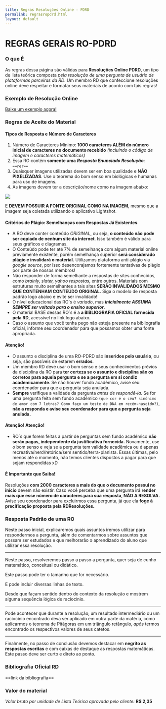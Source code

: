 ```yaml
---
title: Regras Resoluções Online - PDRD
permalink: regrasropdrd.html
layout: default
---
```


# REGRAS GERAIS RO-PDRD

### O que É

​As regras dessa página são válidas para **Resoluções Online PDRD**, um tipo de lista teórica composta *pela resolução de uma pergunta de usuário de plataformas parceiras da RD*. Um membro RD que confeccione resoluções online deve respeitar e formatar seus materiais de acordo com tais regras!

### Exemplo de Resolução Online

[Baixe um exemplo agora!](https://drive.google.com/uc?export=download&id=1_rL_orP-H7w0Ei9latFQuTNKVJ5vzUgD)

### Regras de Aceite do Material

#### Tipos de Resposta e Número de Caracteres

1. Número de Caracteres Mínimo: **1000 caracteres ALÉM do número inicial de caracteres no documento recebido** *(incluindo o código de imagem e caracteres matemáticos)*
2. Essa RO contém **somente uma**  ***Resposta Enunciado Resolução***: ``==rer==``
3. Quaisquer imagens utilizadas devem ser em boa qualidade e **NÃO PIXELIZADAS**. Use o teorema do bom senso em biológicas e humanas para uso de imagens.
4. As imagens devem ter a descrição/nome como na imagem abaixo:

![](https://i.ibb.co/rQkv8Bv/image.png)

E **DEVEM POSSUIR A FONTE ORIGINAL COMO NA IMAGEM**, mesmo que a imagem seja coletada utilizando o aplicativo Lightshot.

#### Critérios de Plágio: Semelhanças com Respostas Já Existentes
* A RO deve conter conteúdo *ORIGINAL*, ou seja, **o conteúdo não pode ser copiado de nenhum site da internet**. Isso também é válido para seus gráficos e diagramas.
* O Conteúdo pode ter até 7% de semelhança com algum material online previamente existente, porém semelhança superior **será considerado plágio e invalidará o material.** Utilizamos plataforma anti-plágio via *google source*, por isso desencorajamos fortemente tentativas de plágio por parte de nossos membros!
* Não responder de forma semelhante a respostas de sites conhecidos, como  *brainly, slater, yahoo respostas*, entre outros. Materiais com estruturas muito semelhantes a tais sites **SERÃO INVALIDADOS MESMO QUE CONTENHAM CONTEÚDO ORIGINAL.** Siga o modelo de resposta padrão logo abaixo e evite ser invalidado!
* O nível educacional das RO´s é *variado*, mas ***inicialmente ASSUMA SEMPRE ser voltado para o ensino superior***.
* O material BASE dessas RO´s é a **a BIBLIOGRAFIA OFICIAL fornecida pela RD**, acessível no link logo abaixo.
* Caso o assunto que você tenha pego não esteja presente na bibliografia oficial, informe seu coordenador para que possamos obter uma fonte apropriada.

#### Atenção!
* O assunto e disciplina de uma RO-PDRD são **inseridos pelo usuário**, ou seja, são passíveis de estarem **errados**.
* Um membro RD deve usar o bom senso e seus conhecimentos prévios da disciplina da RO para **ter certeza se o assunto e disciplina são os corretos para aquela pergunta e se a pergunta em si condiz academicamente**. Se não houver fundo acadêmico, avise seu coordenador para que a pergunta seja anulada.
* **Sempre** verifique a validade da pergunta *antes de respondê-la*. Se for uma pergunta feita sem fundo acadêmico ``(que cor é o céu? sinônimo de amor com 7 letras? Como faço um teste de DNA em recém-nascido?)``, **não a responda e avise seu coordenador para que a pergunta seja anulada.**

#### Atenção! Atenção!
* RO´s que forem feitas a partir de perguntas sem fundo acadêmico **não serão pagas, independente da justificativa fornecida.** Novamente, use o bom senso e veja se a pergunta tem validade acadêmica ou é apenas recreativa/nerd/retórica/sem sentido/terra-planista. Essas últimas, pelo menos até o momento, não temos clientes dispostos a pagar para que sejam respondidas xD

#### É Importante que Saiba!
Resoluções **com 2000 caracteres a mais do que o documento possui no início** devem não existir. Caso você perceba que uma pergunta irá **render mais que esse número de caracteres para sua resposta, NÃO A RESOLVA.** Avise seu coordenador para excluirmos essa pergunta, já que ela **foge à precificação proposta pela RDResoluções.**

### Resposta Padrão de uma RO

Neste passo inicial, explicaremos quais assuntos iremos utilizar para respondermos a pergunta, além de comentarmos sobre assuntos que possam ser estudados e que melhorarão o aprendizado do aluno que utilizar essa resolução.

------

Neste passo, resolveremos passo a passo a pergunta, quer seja de cunho matemático, conceitual ou didático.

Este passo pode ter o tamanho que for necessário.

E pode incluir diversas linhas de texto.

Desde que façam sentido dentro do contexto da resolução e mostrem alguma sequência lógica de raciocínio.

------

Pode acontecer que durante a resolução, um resultado intermediário ou um raciocínio encontrado deva ser aplicado em outra parte da matéria, como aplicarmos o teorema de Pitágoras em um triângulo retângulo, *após* termos encontrado os respectivos valores de seus catetos.

------

Finalmente, no passo de conclusão devemos destacar em **negrito as respostas escritas** e com caixas de destaque as respostas matemáticas. Este passo deve ser curto e direto ao ponto.


### Bibliografia Oficial RD

==link da bibliografia==

### Valor do material
*Valor bruto por unidade de Lista Teórica aprovada pelo cliente:* **R$ 2,35**
